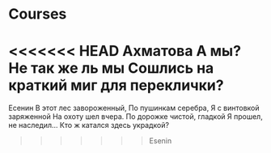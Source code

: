 # Courses
<<<<<<< HEAD
Ахматова
А мы?
Не так же ль мы
Сошлись на краткий миг для переклички?
=======
Есенин
В этот лес завороженный,
По пушинкам серебра,
Я с винтовкой заряженной
На охоту шел вчера.
По дорожке чистой, гладкой
Я прошел, не наследил…
Кто ж катался здесь украдкой?
>>>>>>> Esenin
